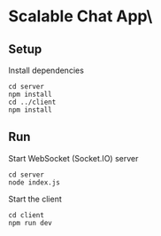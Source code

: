 # Scalable Chat App\

## Setup

Install dependencies

```
cd server
npm install
cd ../client
npm install
```

## Run

Start WebSocket (Socket.IO) server

```
cd server
node index.js
```

Start the client

```
cd client
npm run dev
```
